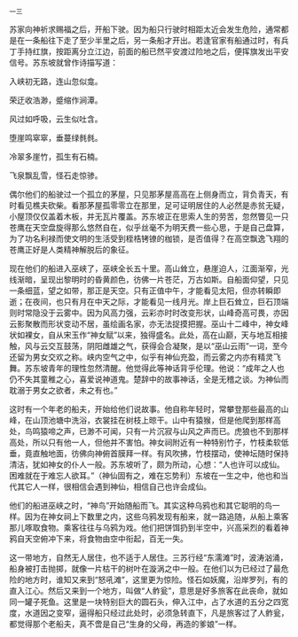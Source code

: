     一三 

   苏家向神祈求赐福之后，开船下驶。因为船只行驶时相距太近会发生危险，通常都是在一条船往下走了至少半里之后，另一条船才开出。若逢官家有船通过时，有兵丁手持红旗，按距离分立江边，前面的船已然平安渡过险地之后，便挥旗发出平安信号。苏东坡就曾作诗描写道：

   入峡初无路，连山忽似龛。

   荣迂收浩渺，蹙缩作涧潭。

   风过如呼吸，云生似吐含。

   堕崖鸣窣窣，垂蔓绿毵毵。

   冷翠多崖竹，孤生有石楠。

   飞泉飘乱雪，怪石走惊骖。

   偶尔他们的船驶过一个孤立的茅屋，只见那茅屋高高在上侧身而立，背负青天，有时看见樵夫砍柴。看那茅屋孤零零立在那里，足可证明居住的人必然是赤贫无疑，小屋顶仅仅盖着木板，并无瓦片覆盖。苏东坡正在思索人生的劳苦，忽然瞥见一只苍鹰在天空盘旋得那么悠然自在，似乎丝毫不为明天费一些心思，于是自己盘算，为了功名利禄而使文明的生活受到桎梏铐镣的枷锁，是否值得？在高空飘逸飞翔的苍鹰正好是人类精神解脱后的象征。

   现在他们的船进入巫峡了，巫峡全长五十里。高山耸立，悬崖迫人，江面渐窄，光线渐暗，呈现出黎明时的昏黄颜色，彷佛一片苍茫，万古如斯。自船面仰望，只见一条细蓝，望之如带，那正是天空。只有正值中午，才能看见太阳，但亦转瞬即逝；在夜间，也只有月在中天之际，才能看见一线月光。岸上巨石耸立，巨石顶端则时常隐没于云雾中。因为风高力强，云彩亦时时改变形状，山峰奇高可畏，亦因云影聚散而形状变动不居，虽绘画名家，亦无法捉摸把握。巫山十二峰中，神女峰状如裸女，自从宋玉作“神女赋”以来，独得盛名。此处，高在山巅，天与地互相接触，风与云交互鼓荡，阴阳雌雄之气，获得会合凝聚，是以“巫山云雨”一词，至今还留为男女交欢之称。峡内空气之中，似乎有神仙充盈，而云雾之内亦有精灵飞舞。苏东坡青年的理性忽然清醒。他觉得此等神话背乎伦理。他说：“成年之人也仍不失其童稚之心，喜爱说神道鬼。楚辞中的故事神话，全是无稽之谈。为神仙而耽溺于男女之欲者，未之有也。”

   这时有一个年老的船夫，开始给他们说故事。他自称年轻时，常攀登那些最高的山峰，在山顶池塘中洗浴，衣裳挂在树枝上晾干。山中有猿猴，但是他爬到那样高处，鸟鸣猿啼之声，已渺不可闻，只有一片沉寂与山风之声而已。虎狼也不到那样高处，所以只有他一人，但他并不害怕。神女祠附近有一种特别竹子，竹枝柔软低垂，竟直触地面，彷佛向神俯首膜拜一样。有风吹拂，竹枝摆动，使神坛随时保持清洁，犹如神女的仆人一般。苏东坡听了，颇为所动，心想：“人也许可以成仙。困难就在于难忘人欲耳。”（神仙固有之，难在忘势利）东坡在一生之中，他也和当代其它人一样，很相信会遇到神仙，相信自己也许会成仙。

   他们的船进巫峡之时，“神鸟”开始随船而飞。其实这种乌鸦也和其它聪明的鸟一样。因为在神女祠上下数里之内，这些乌鸦发现有船来，就一路追随，从船上乘客那儿啄取食物。乘客往往与乌鸦为戏。他们把饼饵扔到半空中，兴高采烈的看着神鸦自天空俯冲下来，将食物由空中衔起，百无一失。

   这一带地方，自然无人居住，也不适于人居住。三苏行经“东濡滩”时，波涛汹涌，船身被打击抛掷，就像一片枯干的树叶在漩涡之中一般。在他们以为已经过了最危险的地方时，谁知又来到“怒吼滩”，这里更为惊险。怪石如妖魔，沿岸罗列，有的直入江心。然后又来到一个地方，叫做“人鲊瓮”，意思是好多旅客在此丧命，就如同一罐子死鱼。这里是一块特别巨大的圆石头，伸入江中，占了水道的五分之四宽度，水道因之变窄，逼得船只经过此处时，必须急转直下，凡是旅客过了人鲊瓮，都觉得那个老船夫，真不啻是自己“生身的父母，再造的爹娘”一样。

